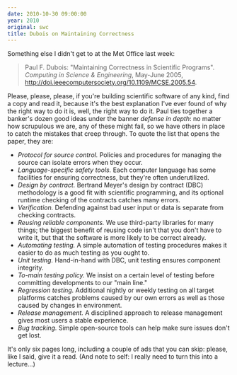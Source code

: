 ```yaml
---
date: 2010-10-30 09:00:00
year: 2010
original: swc
title: Dubois on Maintaining Correctness
---
```

<p>Something else I didn't get to at the Met Office last week:</p>
<blockquote><p>Paul F. Dubois: "Maintaining Correctness in Scientific Programs". <em>Computing in Science &amp; Engineering</em>, May-June 2005, <a href="http://doi.ieeecomputersociety.org/10.1109/MCSE.2005.54">http://doi.ieeecomputersociety.org/10.1109/MCSE.2005.54</a>.</p></blockquote>
<p>Please, please, please, if you're building scientific software of any kind, find a copy and read it, because it's the best explanation I've ever found of why the right way to do it is, well, the right way to do it. Paul ties together a banker's dozen good ideas under the banner <em>defense in depth</em>: no matter how scrupulous we are, any of these might fail, so we have others in place to catch the mistakes that creep through. To quote the list that opens the paper, they are:</p>
<ul>
<li><em>Protocol for source control.</em> Policies and procedures for managing the source can isolate errors when they occur.</li>
<li><em>Language-specific safety tools.</em> Each computer language has some facilities for ensuring correctness, but they're often underutilized.</li>
<li><em>Design by contract.</em> Bertrand Meyer's design by contract (DBC) methodology is a good fit with scientific programming, and its optional runtime checking of the contracts catches many errors.</li>
<li><em>Verification.</em> Defending against bad user input or data is separate from checking contracts.</li>
<li><em>Reusing reliable components.</em> We use third-party libraries for many things; the biggest benefit of reusing code isn't that you don't have to write it, but that the software is more likely to be correct already.</li>
<li><em>Automating testing.</em> A simple automation of testing procedures makes it easier to do as much testing as you ought to.</li>
<li><em>Unit testing.</em> Hand-in-hand with DBC, unit testing ensures component integrity.</li>
<li><em>To-main testing policy.</em> We insist on a certain level of testing before committing developments to our "main line."</li>
<li><em>Regression testing.</em> Additional nightly or weekly testing on all target platforms catches problems caused by our own errors as well as those caused by changes in environment.</li>
<li><em>Release management.</em> A disciplined approach to release management gives most users a stable experience.</li>
<li><em>Bug tracking.</em> Simple open-source tools can help make sure issues don't get lost.</li>
</ul>
<p>It's only six pages long, including a couple of ads that you can skip: please, like I said, give it a read. (And note to self: I really need to turn this into a lecture…)</p>
